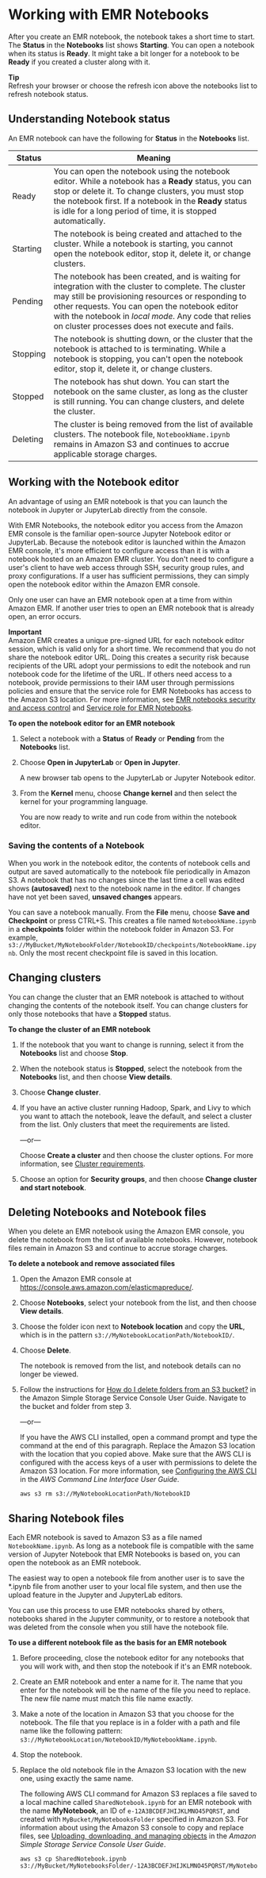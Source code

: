 # Working with EMR Notebooks<a name="emr-managed-notebooks-working-with"></a>

After you create an EMR notebook, the notebook takes a short time to start\. The **Status** in the **Notebooks** list shows **Starting**\. You can open a notebook when its status is **Ready**\. It might take a bit longer for a notebook to be **Ready** if you created a cluster along with it\.

**Tip**  
Refresh your browser or choose the refresh icon above the notebooks list to refresh notebook status\.

## Understanding Notebook status<a name="emr-managed-notebooks-status"></a>

An EMR notebook can have the following for **Status** in the **Notebooks** list\.


| Status | Meaning | 
| --- | --- | 
|  Ready  |  You can open the notebook using the notebook editor\. While a notebook has a **Ready** status, you can stop or delete it\. To change clusters, you must stop the notebook first\. If a notebook in the **Ready** status is idle for a long period of time, it is stopped automatically\.  | 
|  Starting  |  The notebook is being created and attached to the cluster\. While a notebook is starting, you cannot open the notebook editor, stop it, delete it, or change clusters\.  | 
|  Pending  |  The notebook has been created, and is waiting for integration with the cluster to complete\. The cluster may still be provisioning resources or responding to other requests\. You can open the notebook editor with the notebook in *local mode*\. Any code that relies on cluster processes does not execute and fails\.  | 
|  Stopping  |  The notebook is shutting down, or the cluster that the notebook is attached to is terminating\. While a notebook is stopping, you can't open the notebook editor, stop it, delete it, or change clusters\.  | 
|  Stopped  |  The notebook has shut down\. You can start the notebook on the same cluster, as long as the cluster is still running\. You can change clusters, and delete the cluster\.  | 
|  Deleting  |  The cluster is being removed from the list of available clusters\. The notebook file, `NotebookName.ipynb `remains in Amazon S3 and continues to accrue applicable storage charges\.  | 

## Working with the Notebook editor<a name="emr-managed-notebooks-editor"></a>

An advantage of using an EMR notebook is that you can launch the notebook in Jupyter or JupyterLab directly from the console\.

With EMR Notebooks, the notebook editor you access from the Amazon EMR console is the familiar open\-source Jupyter Notebook editor or JupyterLab\. Because the notebook editor is launched within the Amazon EMR console, it's more efficient to configure access than it is with a notebook hosted on an Amazon EMR cluster\. You don't need to configure a user's client to have web access through SSH, security group rules, and proxy configurations\. If a user has sufficient permissions, they can simply open the notebook editor within the Amazon EMR console\.

Only one user can have an EMR notebook open at a time from within Amazon EMR\. If another user tries to open an EMR notebook that is already open, an error occurs\.

**Important**  
Amazon EMR creates a unique pre\-signed URL for each notebook editor session, which is valid only for a short time\. We recommend that you do not share the notebook editor URL\. Doing this creates a security risk because recipients of the URL adopt your permissions to edit the notebook and run notebook code for the lifetime of the URL\. If others need access to a notebook, provide permissions to their IAM user through permissions policies and ensure that the service role for EMR Notebooks has access to the Amazon S3 location\. For more information, see [EMR notebooks security and access control](emr-managed-notebooks-security.md) and [Service role for EMR Notebooks](emr-managed-notebooks-service-role.md)\.

**To open the notebook editor for an EMR notebook**

1. Select a notebook with a **Status** of **Ready** or **Pending** from the **Notebooks** list\.

1. Choose **Open in JupyterLab** or **Open in Jupyter**\.

   A new browser tab opens to the JupyterLab or Jupyter Notebook editor\.

1. From the **Kernel** menu, choose **Change kernel** and then select the kernel for your programming language\.

   You are now ready to write and run code from within the notebook editor\.

### Saving the contents of a Notebook<a name="emr-managed-notebooks-saving"></a>

When you work in the notebook editor, the contents of notebook cells and output are saved automatically to the notebook file periodically in Amazon S3\. A notebook that has no changes since the last time a cell was edited shows **\(autosaved\)** next to the notebook name in the editor\. If changes have not yet been saved, **unsaved changes** appears\.

You can save a notebook manually\. From the **File** menu, choose **Save and Checkpoint** or press CTRL\+S\. This creates a file named `NotebookName.ipynb` in a **checkpoints** folder within the notebook folder in Amazon S3\. For example, `s3://MyBucket/MyNotebookFolder/NotebookID/checkpoints/NotebookName.ipynb`\. Only the most recent checkpoint file is saved in this location\.

## Changing clusters<a name="emr-managed-notebooks-changing-clusters"></a>

You can change the cluster that an EMR notebook is attached to without changing the contents of the notebook itself\. You can change clusters for only those notebooks that have a **Stopped** status\.

**To change the cluster of an EMR notebook**

1. If the notebook that you want to change is running, select it from the **Notebooks** list and choose **Stop**\.

1. When the notebook status is **Stopped**, select the notebook from the **Notebooks** list, and then choose **View details**\.

1. Choose **Change cluster**\.

1. If you have an active cluster running Hadoop, Spark, and Livy to which you want to attach the notebook, leave the default, and select a cluster from the list\. Only clusters that meet the requirements are listed\.

   —or—

   Choose **Create a cluster** and then choose the cluster options\. For more information, see [Cluster requirements](emr-managed-notebooks-considerations.md#considerations-limitations)\.

1. Choose an option for **Security groups**, and then choose **Change cluster and start notebook**\.

## Deleting Notebooks and Notebook files<a name="emr-managed-notebooks-deleting"></a>

When you delete an EMR notebook using the Amazon EMR console, you delete the notebook from the list of available notebooks\. However, notebook files remain in Amazon S3 and continue to accrue storage charges\.

**To delete a notebook and remove associated files**

1. Open the Amazon EMR console at [https://console\.aws\.amazon\.com/elasticmapreduce/](https://console.aws.amazon.com/elasticmapreduce/)\.

1. Choose **Notebooks**, select your notebook from the list, and then choose **View details**\.

1. Choose the folder icon next to **Notebook location** and copy the **URL**, which is in the pattern `s3://MyNotebookLocationPath/NotebookID/`\.

1. Choose **Delete**\.

   The notebook is removed from the list, and notebook details can no longer be viewed\.

1. Follow the instructions for [How do I delete folders from an S3 bucket?](https://docs.aws.amazon.com/AmazonS3/latest/user-guide/delete-folders.html) in the Amazon Simple Storage Service Console User Guide\. Navigate to the bucket and folder from step 3\.

   —or—

   If you have the AWS CLI installed, open a command prompt and type the command at the end of this paragraph\. Replace the Amazon S3 location with the location that you copied above\. Make sure that the AWS CLI is configured with the access keys of a user with permissions to delete the Amazon S3 location\. For more information, see [Configuring the AWS CLI](https://docs.aws.amazon.com/AmazonS3/latest/user-guide/cli-chap-getting-started.html) in the *AWS Command Line Interface User Guide*\.

   ```
   aws s3 rm s3://MyNotebookLocationPath/NotebookID
   ```

## Sharing Notebook files<a name="emr-managed-notebooks-file-sharing"></a>

Each EMR notebook is saved to Amazon S3 as a file named `NotebookName.ipynb`\. As long as a notebook file is compatible with the same version of Jupyter Notebook that EMR Notebooks is based on, you can open the notebook as an EMR notebook\.

The easiest way to open a notebook file from another user is to save the \*\.ipynb file from another user to your local file system, and then use the upload feature in the Jupyter and JupyterLab editors\.

You can use this process to use EMR notebooks shared by others, notebooks shared in the Jupyter community, or to restore a notebook that was deleted from the console when you still have the notebook file\.

**To use a different notebook file as the basis for an EMR notebook**

1. Before proceeding, close the notebook editor for any notebooks that you will work with, and then stop the notebook if it's an EMR notebook\.

1. Create an EMR notebook and enter a name for it\. The name that you enter for the notebook will be the name of the file you need to replace\. The new file name must match this file name exactly\.

1. Make a note of the location in Amazon S3 that you choose for the notebook\. The file that you replace is in a folder with a path and file name like the following pattern: `s3://MyNotebookLocation/NotebookID/MyNotebookName.ipynb`\.

1. Stop the notebook\.

1. Replace the old notebook file in the Amazon S3 location with the new one, using exactly the same name\.

   The following AWS CLI command for Amazon S3 replaces a file saved to a local machine called `SharedNotebook.ipynb` for an EMR notebook with the name **MyNotebook**, an ID of `e-12A3BCDEFJHIJKLMNO45PQRST`, and created with `MyBucket/MyNotebooksFolder` specified in Amazon S3\. For information about using the Amazon S3 console to copy and replace files, see [Uploading, downloading, and managing objects](https://docs.aws.amazon.com/AmazonS3/latest/user-guide/upload-download-objects.html) in the *Amazon Simple Storage Service Console User Guide*\.

   ```
   aws s3 cp SharedNotebook.ipynb s3://MyBucket/MyNotebooksFolder/-12A3BCDEFJHIJKLMNO45PQRST/MyNotebook.ipynb
   ```